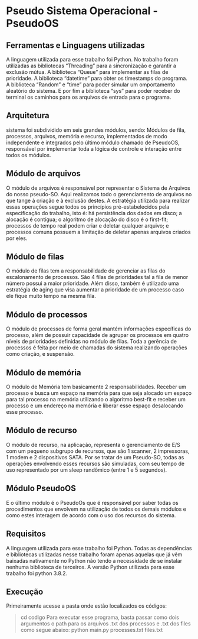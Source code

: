 # Pseudo Sistema Operacional - PseudoOS
## Ferramentas e Linguagens utilizadas
A linguagem utilizada para esse trabalho foi Python. No trabalho foram utilizadas as bibliotecas “Threading” para a sincronização e garantir a exclusão mútua. A biblioteca “Queue” para implementar as filas de prioridade. A biblioteca “datetime” para obter os  timestamps do programa. A biblioteca “Random” e “time” para poder simular um omportamento aleatório do sistema. E por fim a biblioteca “sys” para poder receber do terminal os caminhos para os arquivos de entrada para o programa. 

## Arquitetura
sistema foi subdividido em seis grandes módulos, sendo: Módulos de fila, processos, arquivos, memória e recurso, implementados de modo independente e  integrados pelo último módulo chamado de PseudoOS, responsável por implementar toda a lógica de controle e interação entre todos os módulos.

## Módulo de arquivos
O módulo de arquivos é responsável por representar o Sistema de Arquivos do nosso pseudo-SO. Aqui realizamos todo o gerenciamento de arquivos no que tange à criação e à exclusão destes. A estratégia utilizada para realizar essas operações segue todos os princípios pré-estabelecidos pela especificação do trabalho, isto é: há persistência dos dados em disco; a alocação é contígua; o algoritmo de alocação do disco é o first-fit; processos de tempo real podem criar e deletar qualquer arquivo; e processos comuns possuem a limitação de deletar apenas arquivos criados por eles. 

## Módulo de filas
O módulo de filas tem a responsabilidade de gerenciar as filas do escalonamento de processos. São 4 filas de prioridades tal a fila de menor número possui a maior prioridade. Além disso, também é utilizado uma estratégia de aging que visa aumentar a prioridade de um processo caso ele fique muito tempo na mesma fila.

## Módulo de processos
O módulo de processos de forma geral mantém informações específicas do processo, além de possuir capacidade de agrupar os processos em quatro níveis de prioridades definidas no módulo de filas. Toda a gerência de processos é feita por meio de chamadas do sistema realizando operações como criação, e suspensão. 

## Módulo de memória
O módulo de Memória tem basicamente 2 responsabilidades. Receber um processo e busca um espaço na memória para que seja alocado um espaço para tal processo na memória utilizando o algoritmo best-fit e receber um processo e um endereço na memória e liberar esse espaço desalocando esse processo.

## Módulo de recurso
O módulo de recurso, na aplicação, representa o gerenciamento de E/S com um pequeno subgrupo de recursos, que são 1 scanner, 2 impressoras, 1 modem e 2 dispositivos SATA. Por se tratar de um Pseudo-SO, todas as operações envolvendo esses recursos são simuladas, com seu tempo de uso representado por um sleep randômico (entre 1 e 5 segundos).

## Módulo PseudoOS
E o último módulo é o PseudoOs que é responsável por saber todas os procedimentos que envolvem na utilização de todos os demais módulos e como estes interagem de acordo com o uso dos recursos do sistema.

## Requisitos
A linguagem utilizada para esse trabalho foi Python. Todas as dependências e bibliotecas utilizadas nesse trabalho foram apenas aquelas que já vêm baixadas nativamente no Python não tendo a necessidade de se instalar nenhuma biblioteca de terceiros.
A versão Python utilizada para esse trabalho foi python 3.8.2.

## Execução
Primeiramente acesse a pasta onde estão localizados os códigos:
> cd codigo
Para executar esse programa, basta passar como dois argumentos o path para os arquivos .txt dos processos e .txt dos files como segue abaixo:
> python main.py processes.txt files.txt

